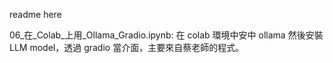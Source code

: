 readme here

06_在_Colab_上用_Ollama_Gradio.ipynb:
    在 colab 環境中安中 ollama 然後安裝 LLM model，透過 gradio 當介面，主要來自蔡老師的程式。
